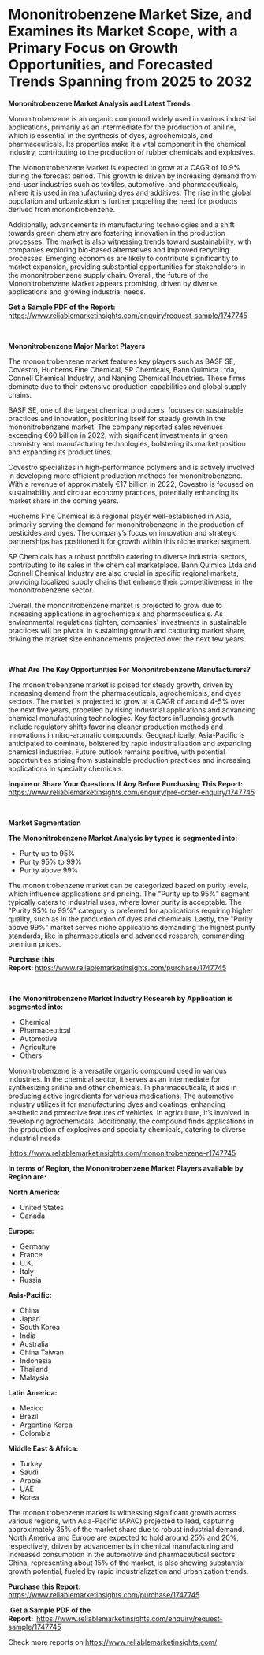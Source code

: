<p><h1>Mononitrobenzene Market Size, and Examines its Market Scope, with a Primary Focus on Growth Opportunities, and Forecasted Trends Spanning from 2025 to 2032</h1></p><p><strong>Mononitrobenzene Market Analysis and Latest Trends</strong></p>
<p><p>Mononitrobenzene is an organic compound widely used in various industrial applications, primarily as an intermediate for the production of aniline, which is essential in the synthesis of dyes, agrochemicals, and pharmaceuticals. Its properties make it a vital component in the chemical industry, contributing to the production of rubber chemicals and explosives.</p><p>The Mononitrobenzene Market is expected to grow at a CAGR of 10.9% during the forecast period. This growth is driven by increasing demand from end-user industries such as textiles, automotive, and pharmaceuticals, where it is used in manufacturing dyes and additives. The rise in the global population and urbanization is further propelling the need for products derived from mononitrobenzene.</p><p>Additionally, advancements in manufacturing technologies and a shift towards green chemistry are fostering innovation in the production processes. The market is also witnessing trends toward sustainability, with companies exploring bio-based alternatives and improved recycling processes. Emerging economies are likely to contribute significantly to market expansion, providing substantial opportunities for stakeholders in the mononitrobenzene supply chain. Overall, the future of the Mononitrobenzene Market appears promising, driven by diverse applications and growing industrial needs.</p></p>
<p><strong>Get a Sample PDF of the Report:&nbsp;</strong> <a href="https://www.reliablemarketinsights.com/enquiry/request-sample/1747745?utm_campaign=3085&utm_medium=2&utm_source=Github&utm_content=ia&utm_term=01042025&utm_id=mononitrobenzene">https://www.reliablemarketinsights.com/enquiry/request-sample/1747745</a></p>
<p>&nbsp;</p>
<p><strong>Mononitrobenzene Major Market Players</strong></p>
<p><p>The mononitrobenzene market features key players such as BASF SE, Covestro, Huchems Fine Chemical, SP Chemicals, Bann Quimica Ltda, Connell Chemical Industry, and Nanjing Chemical Industries. These firms dominate due to their extensive production capabilities and global supply chains.</p><p>BASF SE, one of the largest chemical producers, focuses on sustainable practices and innovation, positioning itself for steady growth in the mononitrobenzene market. The company reported sales revenues exceeding €60 billion in 2022, with significant investments in green chemistry and manufacturing technologies, bolstering its market position and expanding its product lines.</p><p>Covestro specializes in high-performance polymers and is actively involved in developing more efficient production methods for mononitrobenzene. With a revenue of approximately €17 billion in 2022, Covestro is focused on sustainability and circular economy practices, potentially enhancing its market share in the coming years.</p><p>Huchems Fine Chemical is a regional player well-established in Asia, primarily serving the demand for mononitrobenzene in the production of pesticides and dyes. The company’s focus on innovation and strategic partnerships has positioned it for growth within this niche market segment.</p><p>SP Chemicals has a robust portfolio catering to diverse industrial sectors, contributing to its sales in the chemical marketplace. Bann Quimica Ltda and Connell Chemical Industry are also crucial in specific regional markets, providing localized supply chains that enhance their competitiveness in the mononitrobenzene sector.</p><p>Overall, the mononitrobenzene market is projected to grow due to increasing applications in agrochemicals and pharmaceuticals. As environmental regulations tighten, companies' investments in sustainable practices will be pivotal in sustaining growth and capturing market share, driving the market size enhancements projected over the next few years.</p></p>
<p>&nbsp;</p>
<p><strong>What Are The Key Opportunities For Mononitrobenzene Manufacturers?</strong></p>
<p><p>The mononitrobenzene market is poised for steady growth, driven by increasing demand from the pharmaceuticals, agrochemicals, and dyes sectors. The market is projected to grow at a CAGR of around 4-5% over the next five years, propelled by rising industrial applications and advancing chemical manufacturing technologies. Key factors influencing growth include regulatory shifts favoring cleaner production methods and innovations in nitro-aromatic compounds. Geographically, Asia-Pacific is anticipated to dominate, bolstered by rapid industrialization and expanding chemical industries. Future outlook remains positive, with potential opportunities arising from sustainable production practices and increasing applications in specialty chemicals.</p></p>
<p><strong>Inquire or Share Your Questions If Any Before Purchasing This Report:</strong> <a href="https://www.reliablemarketinsights.com/enquiry/pre-order-enquiry/1747745?utm_campaign=3085&utm_medium=2&utm_source=Github&utm_content=ia&utm_term=01042025&utm_id=mononitrobenzene">https://www.reliablemarketinsights.com/enquiry/pre-order-enquiry/1747745</a></p>
<p>&nbsp;</p>
<p><strong>Market Segmentation</strong></p>
<p><strong>The Mononitrobenzene Market Analysis by types is segmented into:</strong></p>
<p><ul><li>Purity up to 95%</li><li>Purity 95% to 99%</li><li>Purity above 99%</li></ul></p>
<p><p>The mononitrobenzene market can be categorized based on purity levels, which influence applications and pricing. The "Purity up to 95%" segment typically caters to industrial uses, where lower purity is acceptable. The "Purity 95% to 99%" category is preferred for applications requiring higher quality, such as in the production of dyes and chemicals. Lastly, the "Purity above 99%" market serves niche applications demanding the highest purity standards, like in pharmaceuticals and advanced research, commanding premium prices.</p></p>
<p><strong>Purchase this Report:&nbsp;</strong><a href="https://www.reliablemarketinsights.com/purchase/1747745?utm_campaign=3085&utm_medium=2&utm_source=Github&utm_content=ia&utm_term=01042025&utm_id=mononitrobenzene">https://www.reliablemarketinsights.com/purchase/1747745</a></p>
<p>&nbsp;</p>
<p><strong>The Mononitrobenzene Market Industry Research by Application is segmented into:</strong></p>
<p><ul><li>Chemical</li><li>Pharmaceutical</li><li>Automotive</li><li>Agriculture</li><li>Others</li></ul></p>
<p><p>Mononitrobenzene is a versatile organic compound used in various industries. In the chemical sector, it serves as an intermediate for synthesizing aniline and other chemicals. In pharmaceuticals, it aids in producing active ingredients for various medications. The automotive industry utilizes it for manufacturing dyes and coatings, enhancing aesthetic and protective features of vehicles. In agriculture, it’s involved in developing agrochemicals. Additionally, the compound finds applications in the production of explosives and specialty chemicals, catering to diverse industrial needs.</p></p>
<p><a href="https://www.reliablemarketinsights.com/mononitrobenzene-r1747745?utm_campaign=3085&utm_medium=2&utm_source=Github&utm_content=ia&utm_term=01042025&utm_id=mononitrobenzene">&nbsp;https://www.reliablemarketinsights.com/mononitrobenzene-r1747745</a></p>
<p><strong>In terms of Region, the Mononitrobenzene Market Players available by Region are:</strong></p>
<p>
    <p> <strong> North America: </strong>
        <ul>
            <li>United States</li>
            <li>Canada</li>
        </ul>
        </p> 
    <p> <strong> Europe: </strong>
        <ul>
            <li>Germany</li>
            <li>France</li>
            <li>U.K.</li>
            <li>Italy</li>
            <li>Russia</li>
        </ul>
        </p> 
    <p> <strong> Asia-Pacific: </strong>
        <ul>
            <li>China</li>
            <li>Japan</li>
            <li>South Korea</li>
            <li>India</li>
            <li>Australia</li>
            <li>China Taiwan</li>
            <li>Indonesia</li>
            <li>Thailand</li>
            <li>Malaysia</li>
        </ul>
        </p> 
    <p> <strong> Latin America: </strong>
        <ul>
            <li>Mexico</li>
            <li>Brazil</li>
            <li>Argentina Korea</li>
            <li>Colombia</li>
        </ul>
        </p> 
    <p> <strong> Middle East & Africa: </strong>
        <ul>
            <li>Turkey</li>
            <li>Saudi</li>
            <li>Arabia</li>
            <li>UAE</li>
            <li>Korea</li>
        </ul>
    </p>
    </p>
<p><p>The mononitrobenzene market is witnessing significant growth across various regions, with Asia-Pacific (APAC) projected to lead, capturing approximately 35% of the market share due to robust industrial demand. North America and Europe are expected to hold around 25% and 20%, respectively, driven by advancements in chemical manufacturing and increased consumption in the automotive and pharmaceutical sectors. China, representing about 15% of the market, is also showing substantial growth potential, fueled by rapid industrialization and urbanization trends.</p></p>
<p><strong>Purchase this Report: </strong><a href="https://www.reliablemarketinsights.com/purchase/1747745?utm_campaign=3085&utm_medium=2&utm_source=Github&utm_content=ia&utm_term=01042025&utm_id=mononitrobenzene">https://www.reliablemarketinsights.com/purchase/1747745</a></p>
<p>&nbsp;<strong>Get a Sample PDF of the Report:&nbsp;&nbsp;</strong><a href="https://www.reliablemarketinsights.com/enquiry/request-sample/1747745?utm_campaign=3085&utm_medium=2&utm_source=Github&utm_content=ia&utm_term=01042025&utm_id=mononitrobenzene">https://www.reliablemarketinsights.com/enquiry/request-sample/1747745</a></p>
<p><strong></strong></p>
<p>Check more reports on <a href="https://www.reliablemarketinsights.com/?utm_campaign=3085&utm_medium=2&utm_source=Github&utm_content=ia&utm_term=01042025&utm_id=mononitrobenzene">https://www.reliablemarketinsights.com/</a></p>